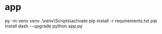 # app

py -m venv venv 
.\venv\Scripts\activate 
pip install -r requirements.txt
pip install dash --upgrade
python app.py